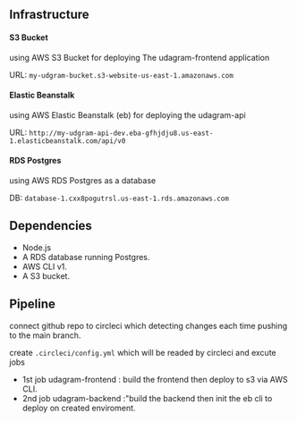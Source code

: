 ## Infrastructure

#### S3 Bucket

using AWS S3 Bucket for deploying The udagram-frontend application

URL: `my-udgram-bucket.s3-website-us-east-1.amazonaws.com`

#### Elastic Beanstalk

using AWS Elastic Beanstalk (eb) for deploying the udagram-api

URL: `http://my-udgram-api-dev.eba-gfhjdju8.us-east-1.elasticbeanstalk.com/api/v0`

#### RDS Postgres

using AWS RDS Postgres as a database

DB: `database-1.cxx8pogutrsl.us-east-1.rds.amazonaws.com`

## Dependencies

- Node.js
- A RDS database running Postgres.
- AWS CLI v1.
- A S3 bucket.

## Pipeline

connect github repo to circleci which detecting changes each time pushing to the main branch.

create `.circleci/config.yml` which will be readed by circleci and excute jobs

- 1st job udagram-frontend : build the frontend then deploy to s3 via AWS CLI.
- 2nd job udagram-backend :"build the backend then init the eb cli to deploy on created enviroment.
